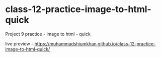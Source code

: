# class-12-practice-image-to-html-quick

Project 9 practice - image to html - quick    


live preview - https://muhammadshiumkhan.github.io/class-12-practice-image-to-html-quick/
